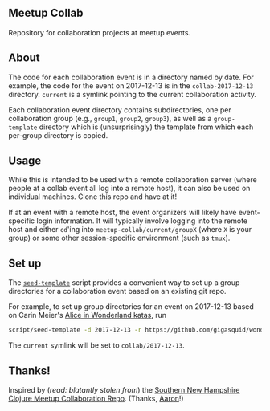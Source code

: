 ## Meetup Collab

Repository for collaboration projects at meetup events.

## About

The code for each collaboration event is in a directory named by date.
For example, the code for the event on 2017-12-13 is in the
`collab-2017-12-13` directory. `current` is a symlink pointing
to the current collaboration activity.

Each collaboration event directory contains subdirectories, one per
collaboration group (e.g., `group1`, `group2`, `group3`), as well as a
`group-template` directory which is (unsurprisingly) the template from
which each per-group directory is copied.

## Usage

While this is intended to be used with a remote collaboration server
(where people at a collab event all log into a remote host), it can also
be used on individual machines. Clone this repo and have at it!

If at an event with a remote host, the event organizers will likely
have event-specific login information. It will typically involve
logging into the remote host and either `cd`'ing into
`meetup-collab/current/groupX` (where `X` is your group) or some other
session-specific environment (such as `tmux`).

## Set up

The [`seed-template`](script/seed-template) script provides a convenient
way to set up a group directories for a collaboration event based on an
existing git repo.

For example, to set up group directories for an event on 2017-12-13
based on Carin Meier's [Alice in Wonderland katas][aiw-katas], run

```bash
script/seed-template -d 2017-12-13 -r https://github.com/gigasquid/wonderland-clojure-katas
```

The `current` symlink will be set to `collab/2017-12-13`.

[aiw-katas]: https://github.com/gigasquid/wonderland-clojure-katas

## Thanks!

Inspired by (*read: blatantly stolen from*) the [Southern New Hampshire
Clojure Meetup Collaboration Repo](https://github.com/snh-clj/collab).
(Thanks, [Aaron](https://github.com/abrooks)!)
